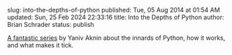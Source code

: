slug: into-the-depths-of-python
published: Tue, 05 Aug 2014 at 01:54 AM
updated: Sun, 25 Feb 2024 22:33:16 
title: Into the Depths of Python
author: Brian Schrader
status: publish

[A fantastic series][python] by Yaniv Aknin about the innards of Python, how it works, and what makes it tick.

[python]:http://tech.blog.aknin.name/category/my-projects/pythons-innards/

